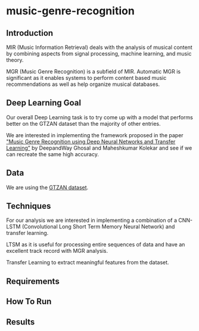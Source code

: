 # music-genre-recognition

## Introduction 

MIR (Music Information Retrieval) deals with the analysis of musical content by combining aspects from signal processing, machine learning, and music theory.

MGR (Music Genre Recognition) is a subfield of MIR. Automatic MGR is significant as it enables systems to perform content based music recommendations as well as help organize musical databases.

## Deep Learning Goal

Our overall Deep Learning task is to try come up with a model that performs better on the GTZAN dataset than the majority of other entries.

We are interested in implementing the framework proposed in the paper ["Music Genre Recognition using Deep Neural Networks and Transfer Learning”](https://www.semanticscholar.org/paper/Music-Genre-Recognition-Using-Deep-Neural-Networks-Ghosal-Kolekar/1efbe96510c16c2d1db9bdba9cfa18464043fb49) by DeepandWay Ghosal and Maheshkumar Kolekar and see if we can recreate the same high accuracy.

## Data

We are using the [GTZAN dataset](https://www.kaggle.com/andradaolteanu/gtzan-dataset-music-genre-classification).

## Techniques

For our analysis we are interested in implementing a combination of a CNN-LSTM (Convolutional Long Short Term Memory Neural Network) and transfer learning.

LTSM as it is useful for processing entire sequences of data and have an excellent track record with MGR analysis.

Transfer Learning to extract meaningful features from the dataset.

## Requirements 

## How To Run

## Results
